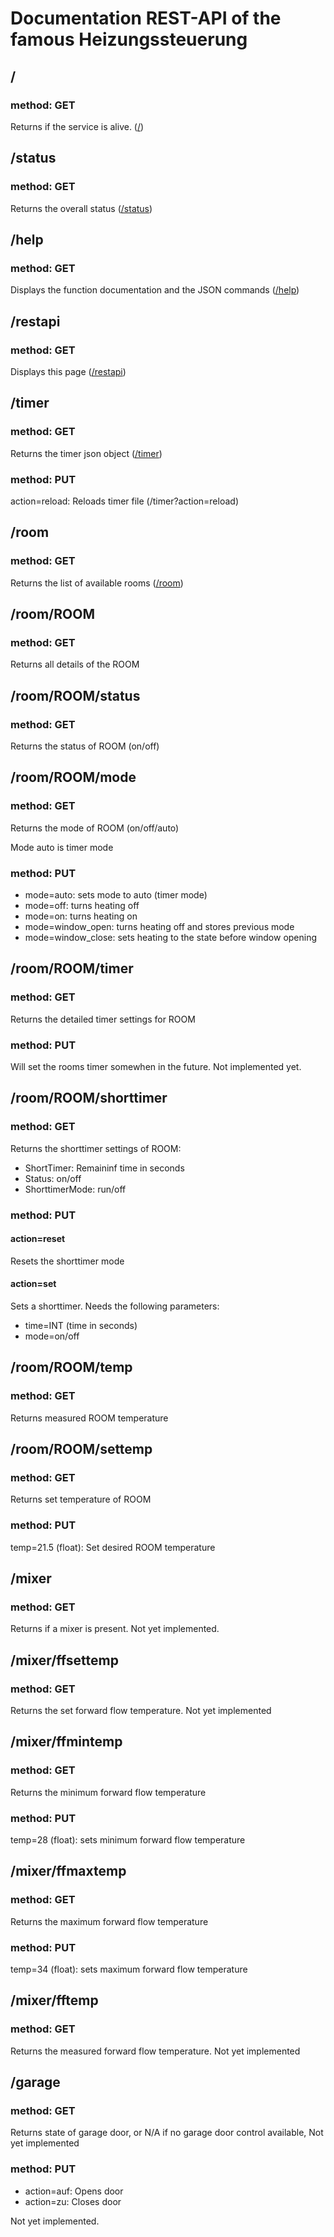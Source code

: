 # Documentation REST-API of the famous Heizungssteuerung

## /
### method: GET
Returns if the service is alive.
([/](../))

## /status
### method: GET
Returns the overall status
([/status](../status))

## /help
### method: GET
Displays the function documentation and the JSON commands
([/help](../help))

## /restapi
### method: GET
Displays this page
([/restapi](../restapi))

## /timer
### method: GET
Returns the timer json object
([/timer](../timer))

### method: PUT
action=reload: Reloads timer file (/timer?action=reload)

## /room
### method: GET
Returns the list of available rooms
([/room](../room))

## /room/ROOM 
### method: GET
Returns all details of the ROOM

## /room/ROOM/status
### method: GET
Returns the status of ROOM (on/off)

## /room/ROOM/mode
### method: GET
Returns the mode of ROOM (on/off/auto)

Mode auto is timer mode

### method: PUT
* mode=auto: sets mode to auto (timer mode)
* mode=off: turns heating off
* mode=on: turns heating on
* mode=window_open: turns heating off and stores previous mode
* mode=window_close: sets heating to the state before window opening

## /room/ROOM/timer
### method: GET
Returns the detailed timer settings for ROOM

### method: PUT
Will set the rooms timer somewhen in the future. Not implemented yet.

## /room/ROOM/shorttimer
### method: GET
Returns the shorttimer settings of ROOM:

* ShortTimer: Remaininf time in seconds
* Status: on/off
* ShorttimerMode: run/off

### method: PUT
#### action=reset
Resets the shorttimer mode

#### action=set
Sets a shorttimer. Needs the following parameters:

* time=INT (time in seconds)
* mode=on/off

## /room/ROOM/temp
### method: GET
Returns measured ROOM temperature

## /room/ROOM/settemp
### method: GET
Returns set temperature of ROOM

### method: PUT
temp=21.5 (float): Set desired ROOM temperature

## /mixer
### method: GET
Returns if a mixer is present. Not yet implemented.

## /mixer/ffsettemp
### method: GET
Returns the set forward flow temperature. Not yet implemented

## /mixer/ffmintemp
### method: GET
Returns the minimum forward flow temperature

### method: PUT
temp=28 (float): sets minimum forward flow temperature

## /mixer/ffmaxtemp
### method: GET
Returns the maximum forward flow temperature

### method: PUT
temp=34 (float): sets maximum forward flow temperature

## /mixer/fftemp
### method: GET
Returns the measured forward flow temperature. Not yet implemented

## /garage
### method: GET
Returns state of garage door, or N/A if no garage door control available, Not yet implemented

### method: PUT
* action=auf: Opens door
* action=zu: Closes door

Not yet implemented.
